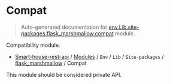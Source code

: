 # Compat

> Auto-generated documentation for [env.Lib.site-packages.flask_marshmallow.compat](..\..\..\..\..\env\Lib\site-packages\flask_marshmallow\compat.py) module.

Compatibility module.

- [Smart-house-rest-api](..\..\..\..\README.md#description) / [Modules](..\..\..\..\MODULES.md#smart-house-rest-api-modules) / `Env` / `Lib` / `Site-packages` / [flask_marshmallow](index.md#flask_marshmallow) / Compat

This module should be considered private API.
